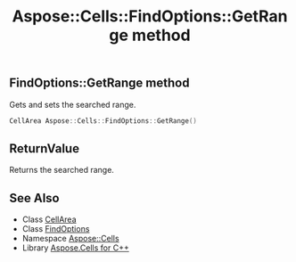 ﻿---
title: Aspose::Cells::FindOptions::GetRange method
linktitle: GetRange
second_title: Aspose.Cells for C++ API Reference
description: 'Aspose::Cells::FindOptions::GetRange method. Gets and sets the searched range in C++.'
type: docs
weight: 1000
url: /cpp/aspose.cells/findoptions/getrange/
---
## FindOptions::GetRange method


Gets and sets the searched range.

```cpp
CellArea Aspose::Cells::FindOptions::GetRange()
```


## ReturnValue

Returns the searched range.

## See Also

* Class [CellArea](../../cellarea/)
* Class [FindOptions](../)
* Namespace [Aspose::Cells](../../)
* Library [Aspose.Cells for C++](../../../)

